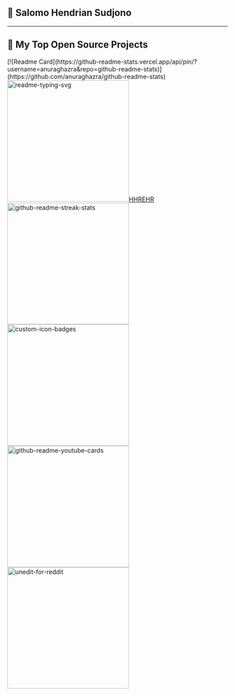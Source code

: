 ## 🧑 Salomo Hendrian Sudjono

---
<summary><h2>📘 My Top Open Source Projects</h2></summary>

<!-- Repo info cards - https://github.com/anuraghazra/github-readme-stats -->
<!-- Small repo cards (fork) - https://github.com/DenverCoder1/github-readme-stats -->
<p align="left">
[![Readme Card](https://github-readme-stats.vercel.app/api/pin/?username=anuraghazra&repo=github-readme-stats)](https://github.com/anuraghazra/github-readme-stats)
<a href="https://github.com/SalomoHS/Bullying-Detection-WebApp"><img width="278" src="https://github-readme-stats.vercel.app/api/pin/?username=salomohs&repo=Bullying-Detection-WebApp" alt="readme-typing-svg">HHREHR</a>
<a href="https://github.com/DenverCoder1/github-readme-streak-stats"><img width="278" src="" alt="github-readme-streak-stats"></a>
<a href="https://github.com/"><img width="278" src="" alt="custom-icon-badges"></a>
<a href="https://github.com/DenverCoder1/github-readme-youtube-cards"><img width="278" src="" alt="github-readme-youtube-cards"></a>
<a href="https://github.com/"><img width="278" src="" alt="unedit-for-reddit"></a>
</p>

<!--
**SalomoHS/SalomoHS** is a ✨ _special_ ✨ repository because its `README.md` (this file) appears on your GitHub profile.

Here are some ideas to get you started:

- 🔭 I’m currently working on ...
- 🌱 I’m currently learning ...
- 👯 I’m looking to collaborate on ...
- 🤔 I’m looking for help with ...
- 💬 Ask me about ...
- 📫 How to reach me: ...
- 😄 Pronouns: ...
- ⚡ Fun fact: ...
-->
